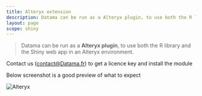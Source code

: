 ```yaml
---
title: Alteryx extension
description: Datama can be run as a Alteryx plugin, to use both the R library and the Shiny web app in an Alteryx environment.
layout: page
scope: shiny
---
```


> Datama can be run as a **Alteryx plugin**, to use both the R library and the Shiny web app in an Alteryx environment.

Contact us (contact@Datama.fr) to get a licence key and install the module

Below screenshot is a good preview of what to expect

![Alteryx]({{site.url}}/{{site.baseurl}}/core_app/header/create_new_use_case/extensions/images/alteryx.png)
